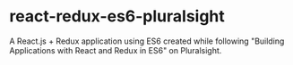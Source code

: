 # react-redux-es6-pluralsight
A React.js + Redux application using ES6 created while following "Building Applications with React and Redux in ES6" on Pluralsight.
